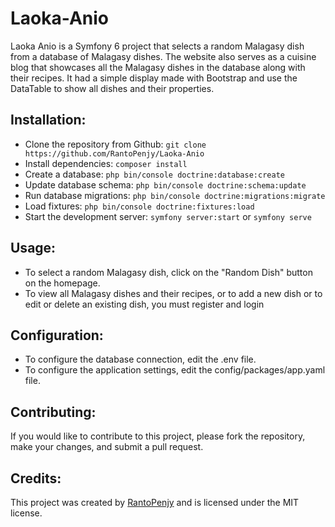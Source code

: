 # Laoka-Anio

Laoka Anio is a Symfony 6 project that selects a random Malagasy dish from a database of Malagasy dishes. The website also serves as a cuisine blog that showcases all the Malagasy dishes in the database along with their recipes.
It had a simple display made with Bootstrap and use the DataTable to show all dishes and their properties.

## Installation:

- Clone the repository from Github: `git clone https://github.com/RantoPenjy/Laoka-Anio`
- Install dependencies: `composer install`
- Create a database: `php bin/console doctrine:database:create`
- Update database schema: `php bin/console doctrine:schema:update`
- Run database migrations: `php bin/console doctrine:migrations:migrate`
- Load fixtures: `php bin/console doctrine:fixtures:load`
- Start the development server: `symfony server:start` or `symfony serve`

## Usage:

- To select a random Malagasy dish, click on the "Random Dish" button on the homepage.
- To view all Malagasy dishes and their recipes, or to add a new dish or to edit or delete an existing dish, you must register and login

## Configuration:

- To configure the database connection, edit the .env file.
- To configure the application settings, edit the config/packages/app.yaml file.

## Contributing:
If you would like to contribute to this project, please fork the repository, make your changes, and submit a pull request.

## Credits:
This project was created by [RantoPenjy](https://github.com/RantoPenjy) and is licensed under the MIT license.
